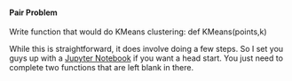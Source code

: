 #### Pair Problem

Write function that would do KMeans clustering: def KMeans(points,k)

While this is straightforward, it does involve doing a few steps. So I set you guys up with a [Jupyter Notebook](KMeans_pair.ipynb) if you want a head start. You just need to complete two functions that are left blank in there.